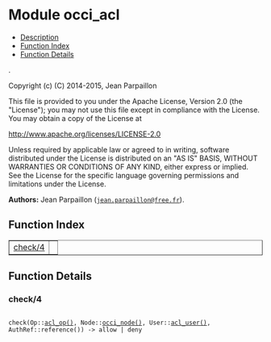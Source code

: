 

# Module occi_acl #
* [Description](#description)
* [Function Index](#index)
* [Function Details](#functions)

.

Copyright (c) (C) 2014-2015, Jean Parpaillon

This file is provided to you under the Apache License,
Version 2.0 (the "License"); you may not use this file
except in compliance with the License.  You may obtain
a copy of the License at

http://www.apache.org/licenses/LICENSE-2.0

Unless required by applicable law or agreed to in writing,
software distributed under the License is distributed on an
"AS IS" BASIS, WITHOUT WARRANTIES OR CONDITIONS OF ANY
KIND, either express or implied.  See the License for the
specific language governing permissions and limitations
under the License.

__Authors:__ Jean Parpaillon ([`jean.parpaillon@free.fr`](mailto:jean.parpaillon@free.fr)).

<a name="index"></a>

## Function Index ##


<table width="100%" border="1" cellspacing="0" cellpadding="2" summary="function index"><tr><td valign="top"><a href="#check-4">check/4</a></td><td></td></tr></table>


<a name="functions"></a>

## Function Details ##

<a name="check-4"></a>

### check/4 ###

<pre><code>
check(Op::<a href="#type-acl_op">acl_op()</a>, Node::<a href="#type-occi_node">occi_node()</a>, User::<a href="#type-acl_user">acl_user()</a>, AuthRef::reference()) -&gt; allow | deny
</code></pre>
<br />

